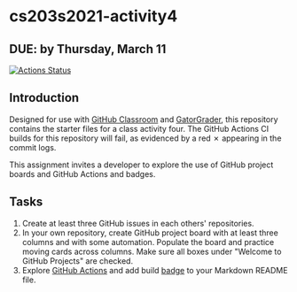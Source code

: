# cs203s2021-activity4

## DUE: by Thursday, March 11


[![Actions Status](../../workflows/build/badge.svg)](../../actions)

## Introduction

Designed for use with [GitHub Classroom](https://classroom.github.com/) and
[GatorGrader](https://github.com/GatorEducator/gatorgrader/), this repository
contains the starter files for a class activity four. The GitHub Actions CI builds for
this repository will fail, as evidenced by a red
&#x2717; appearing in the commit logs.

This assignment invites a developer to explore the use of GitHub project boards and GitHub Actions and badges.

## Tasks

1. Create at least three GitHub issues in each others' repositories.
2. In your own repository, create GitHub project board with at least three columns and with some automation. Populate the board and practice moving cards across columns. Make sure all boxes under "Welcome to GitHub Projects" are checked.
3. Explore [GitHub Actions](https://docs.github.com/en/actions) and add build [badge](https://docs.github.com/en/actions/managing-workflow-runs/adding-a-workflow-status-badge) to your Markdown README file.
